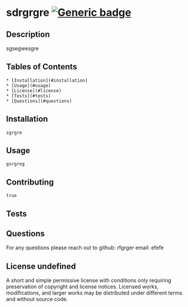 
  # sdrgrgre [![Generic badge](https://img.shields.io/badge/License-MIT-blue.svg)](https://choosealicense.com/licenses/mit/)
  ## Description 
  sgsegwesgre

  ## Tables of Contents
    * [Installation](#installation)
    * [Usage](#usage)
    * [License](#license)
    * [Tests](#tests)
    * [Questions](#questions)
  
  ## Installation 
    sgrgre

  ## Usage
    gsrgreg
  
  ## Contributing
    true

  ## Tests

  ## Questions
  For any questions please reach out to 
  github: rfgrger
  email: efefe

  ## License undefined
  A short and simple permissive license with conditions only requiring preservation of copyright and license notices. Licensed works, modifications, and larger works may be distributed under different terms and without source code.
